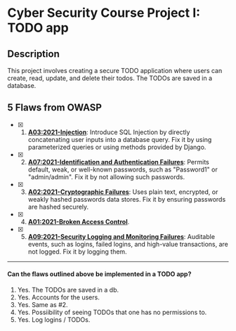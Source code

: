  # Cyber Security Course Project I: TODO app

## Description
This project involves creating a secure TODO application where users can create, read, update, and delete their todos. The TODOs are saved in a database.

## 5 Flaws from OWASP

- [x] 1. [**A03:2021-Injection**](https://owasp.org/Top10/A03_2021-Injection/): Introduce SQL Injection by directly concatenating user inputs into a database query. Fix it by using parameterized queries or using methods provided by Django.

- [x] 2. [**A07:2021-Identification and Authentication Failures**](https://owasp.org/Top10/A07_2021-Identification_and_Authentication_Failures/): Permits default, weak, or well-known passwords, such as "Password1" or "admin/admin". Fix it by not allowing such passwords.

- [x] 3. [**A02:2021-Cryptographic Failures**](https://owasp.org/Top10/A02_2021-Cryptographic_Failures/): Uses plain text, encrypted, or weakly hashed passwords data stores. Fix it by ensuring passwords are hashed securely.

- [x] 4. [**A01:2021-Broken Access Control**](https://owasp.org/Top10/A01_2021-Broken_Access_Control/).

- [x] 5. [**A09:2021-Security Logging and Monitoring Failures**](https://owasp.org/Top10/A09_2021-Security_Logging_and_Monitoring_Failures/): Auditable events, such as logins, failed logins, and high-value transactions, are not logged. Fix it by logging them.

***
#### Can the flaws outlined above be implemented in a TODO app?

1. Yes. The TODOs are saved in a db.
2. Yes. Accounts for the users.
3. Yes. Same as #2.
4. Yes. Possiibility of seeing TODOs that one has no permissions to.
5. Yes. Log logins / TODOs.

